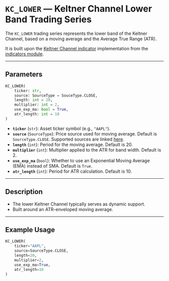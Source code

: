 
# `KC_LOWER` — Keltner Channel Lower Band Trading Series

The `KC_LOWER` trading series represents the lower band of the Keltner Channel, based on a moving average and the Average True Range (ATR).

It is built upon the [Keltner Channel indicator](../../../../trading_strategy_tester/indicators/volatility/kc.py) implementation from the [indicators module](../indicators.md).

---

## Parameters

```python
KC_LOWER(
    ticker: str,
    source: SourceType = SouceType.CLOSE,
    length: int = 20,
    multiplier: int = 2,
    use_exp_ma: bool = True,
    atr_length: int = 10
)
```

- **`ticker`** (`str`): Asset ticker symbol (e.g., `"AAPL"`).
- **`source`** (`SourceType`): Price source used for moving average. Default is `SourceType.CLOSE`. Supported sources are linked [here](../enums/source.md).
- **`length`** (`int`): Period for the moving average. Default is 20.
- **`multiplier`** (`int`): Multiplier applied to the ATR for band width. Default is 2.
- **`use_exp_ma`** (`bool`): Whether to use an Exponential Moving Average (EMA) instead of SMA. Default is `True`.
- **`atr_length`** (`int`): Period for ATR calculation. Default is 10.

---

## Description

- The lower Keltner Channel typically serves as dynamic support.
- Built around an ATR-enveloped moving average.

---

## Example Usage

```python
KC_LOWER(
    ticker="AAPL",
    source=SourceType.CLOSE,
    length=20,
    multiplier=2,
    use_exp_ma=True,
    atr_length=10
)
```
